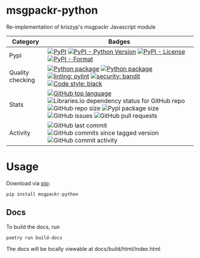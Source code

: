 # msgpackr-python
Re-implementation of kriszyp's msgpackr Javascript module


| Category         | Badges                                                                                                                                                                                                                                                                                                                                                                                                                                                                                                                                                                                                                                                                                                                                        |
|------------------|-----------------------------------------------------------------------------------------------------------------------------------------------------------------------------------------------------------------------------------------------------------------------------------------------------------------------------------------------------------------------------------------------------------------------------------------------------------------------------------------------------------------------------------------------------------------------------------------------------------------------------------------------------------------------------------------------------------------------------------------------|
| Pypi             | [![PyPI](https://img.shields.io/pypi/v/msgpackr-python)](https://pypi.org/project/msgpackr-python) [![PyPI - Python Version](https://img.shields.io/pypi/pyversions/msgpackr-python)](https://pypi.org/project/msgpackr-python) [![PyPI - License](https://img.shields.io/pypi/l/msgpackr-python)](https://pypi.org/project/msgpackr-python/) [![PyPI - Format](https://img.shields.io/pypi/format/msgpackr-python)](https://pypi.org/project/msgpackr-python/)                                                                                                                                                                                                                                                                               |
| Quality checking | [![Python package](https://github.com/Aedial/msgpackr-python/actions/workflows/python-package.yml/badge.svg)](https://github.com/Aedial/msgpackr-python/actions/workflows/python-package.yml) [![Python package](https://github.com/Aedial/msgpackr-python/actions/workflows/codeql-analysis.yml/badge.svg)](https://github.com/Aedial/msgpackr-python/actions/workflows/codeql-analysis.yml) [![linting: pylint](https://img.shields.io/badge/linting-pylint-yellowgreen)](https://github.com/PyCQA/pylint) [![security: bandit](https://img.shields.io/badge/security-bandit-yellow.svg)](https://github.com/PyCQA/bandit) [![Code style: black](https://img.shields.io/badge/code%20style-black-000000.svg)](https://github.com/psf/black) |
| Stats            | [![GitHub top language](https://img.shields.io/github/languages/top/Aedial/msgpackr-python)](https://github.com/Aedial/msgpackr-python/search?l=python) ![Libraries.io dependency status for GitHub repo](https://img.shields.io/librariesio/github/Aedial/msgpackr-python) ![GitHub repo size](https://img.shields.io/github/repo-size/Aedial/msgpackr-python) ![Pypi package size](https://byob.yarr.is/Aedial/msgpackr-python/pypi-size) ![GitHub issues](https://img.shields.io/github/issues-raw/Aedial/msgpackr-python) ![GitHub pull requests](https://img.shields.io/github/issues-pr-raw/Aedial/msgpackr-python)                                                                                                                     |
| Activity         | ![GitHub last commit](https://img.shields.io/github/last-commit/Aedial/msgpackr-python) ![GitHub commits since tagged version](https://img.shields.io/github/commits-since/Aedial/msgpackr-python/{bumped_version}) ![GitHub commit activity](https://img.shields.io/github/commit-activity/m/Aedial/msgpackr-python)                                                                                                                                                                                                                                                                                                                                                                                                                         |


# Usage
Download via [pip](https://pypi.org/project/msgpackr-python):
```
pip install msgpackr-python
```


## Docs
To build the docs, run
```
poetry run build-docs
```
The docs will be locally viewable at docs/build/html/index.html
